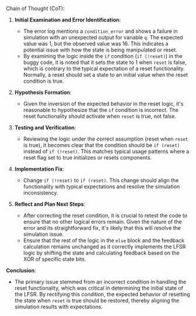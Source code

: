 Chain of Thought (CoT):

1. **Initial Examination and Error Identification**:
    - The error log mentions a `condition_error` and shows a failure in simulation with an unexpected output for variable `q`. The expected value was 1, but the observed value was 16. This indicates a potential issue with how the state is being manipulated or reset.
    - By examining the logic inside the `if` condition (`if (!reset)`) in the buggy code, it is noted that it sets the state to 1 when `reset` is false, which is contrary to the typical expectation of a reset functionality. Normally, a reset should set a state to an initial value when the reset condition is true.

2. **Hypothesis Formation**:
   - Given the inversion of the expected behavior in the reset logic, it's reasonable to hypothesize that the `if` condition is incorrect. The reset functionality should activate when `reset` is true, not false.

3. **Testing and Verification**:
   - Reviewing the logic under the correct assumption (reset when `reset` is true), it becomes clear that the condition should be `if (reset)` instead of `if (!reset)`. This matches typical usage patterns where a reset flag set to true initializes or resets components.

4. **Implementation Fix**:
   - Change `if (!reset)` to `if (reset)`. This change should align the functionality with typical expectations and resolve the simulation inconsistency.

5. **Reflect and Plan Next Steps**:
   - After correcting the reset condition, it is crucial to retest the code to ensure that no other logical errors remain. Given the nature of the error and its straightforward fix, it's likely that this will resolve the simulation issue.
   - Ensure that the rest of the logic in the `else` block and the feedback calculation remains unchanged as it correctly implements the LFSR logic by shifting the state and calculating feedback based on the XOR of specific state bits.

**Conclusion**:
   - The primary issue stemmed from an incorrect condition in handling the reset functionality, which was critical in determining the initial state of the LFSR. By rectifying this condition, the expected behavior of resetting the state when `reset` is true should be restored, thereby aligning the simulation results with expectations.